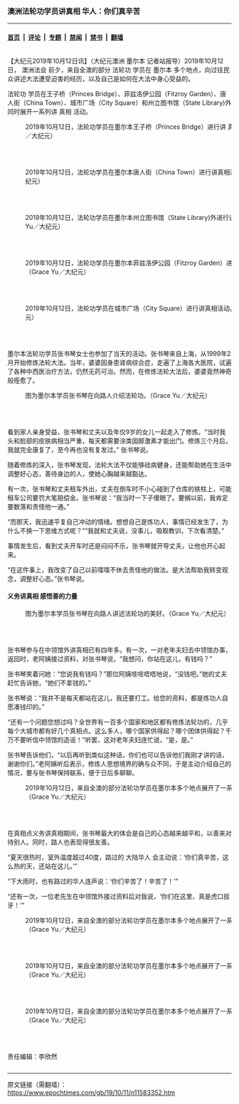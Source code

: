 ### 澳洲法轮功学员讲真相 华人：你们真辛苦

---

#### [首页](../../../..?n11583352) &nbsp;|&nbsp; [评论](../../../../../epoch-comment?n11583352) &nbsp;|&nbsp; [专题](../../../../../epoch-special?n11583352) &nbsp;|&nbsp; [禁闻](../../../../../epoch-news?n11583352) &nbsp;|&nbsp; [禁书](../../../../../books?n11583352) &nbsp;|&nbsp; [翻墙](https://github.com/gfw-breaker/nogfw/blob/master/README.md?n11583352)


<div class="column" id="artbody" itemprop="articleBody">
 <!-- article content begin -->
 <p>
  【大纪元2019年10月12日讯】（大纪元澳洲
  <ok href="https://www.epochtimes.com/gb/tag/%E5%A2%A8%E5%B0%94%E6%9C%AC.html">
   墨尔本
  </ok>
  记者站报导）2019年10月12日，
  <ok href="https://www.epochtimes.com/gb/tag/%E6%BE%B3%E6%B4%B2%E6%B3%95%E4%BC%9A.html">
   澳洲法会
  </ok>
  前夕，来自全澳的部分
  <ok href="https://www.epochtimes.com/gb/tag/%E6%B3%95%E8%BD%AE%E5%8A%9F.html">
   法轮功
  </ok>
  学员在
  <ok href="https://www.epochtimes.com/gb/tag/%E5%A2%A8%E5%B0%94%E6%9C%AC.html">
   墨尔本
  </ok>
  多个地点，向过往民众讲述大法遭受迫害的经历，以及自己是如何在大法中身心受益的。
 </p>
 <p>
  <ok href="https://www.epochtimes.com/gb/tag/%E6%B3%95%E8%BD%AE%E5%8A%9F.html">
   法轮功
  </ok>
  学员在王子桥（Princes Bridge）、菲兹洛伊公园（Fitzroy Garden）、唐人街（China Town）、城市广场（City Square）和州立图书馆（State Library)外同时展开一系列讲
  <ok href="https://www.epochtimes.com/gb/tag/%E7%9C%9F%E7%9B%B8.html">
   真相
  </ok>
  活动。
 </p>
 <figure aria-describedby="caption-attachment-11583713" class="wp-caption aligncenter" id="attachment_11583713" style="width: 600px">
  <ok href="https://i.epochtimes.com/assets/uploads/2019/10/20191012121240_0Y1A4799.jpg" target="_blank">
   <img alt="" class="size-large wp-image-11583713" src="https://i.epochtimes.com/assets/uploads/2019/10/20191012121240_0Y1A4799-600x400.jpg"/>
  </ok>
  <br/><figcaption class="wp-caption-text" id="caption-attachment-11583713">
   2019年10月12日，法轮功学员在墨尔本王子桥（Princes Bridge）进行讲
   <ok href="https://www.epochtimes.com/gb/tag/%E7%9C%9F%E7%9B%B8.html">
    真相
   </ok>
   活动。（Grace Yu／大纪元）
  </figcaption><br/>
 </figure><br/>
 <figure aria-describedby="caption-attachment-11583694" class="wp-caption aligncenter" id="attachment_11583694" style="width: 600px">
  <ok href="https://i.epochtimes.com/assets/uploads/2019/10/20191012131046_0Y1A4881.jpg" target="_blank">
   <img alt="" class="size-large wp-image-11583694" src="https://i.epochtimes.com/assets/uploads/2019/10/20191012131046_0Y1A4881-600x400.jpg"/>
  </ok>
  <br/><figcaption class="wp-caption-text" id="caption-attachment-11583694">
   2019年10月12日，法轮功学员在墨尔本唐人街（China Town）进行讲真相活动。（Grace Yu／大纪元）
  </figcaption><br/>
 </figure><br/>
 <figure aria-describedby="caption-attachment-11583699" class="wp-caption aligncenter" id="attachment_11583699" style="width: 600px">
  <ok href="https://i.epochtimes.com/assets/uploads/2019/10/20191012132031_0Y1A4905_1.jpg" target="_blank">
   <img alt="" class="size-large wp-image-11583699" src="https://i.epochtimes.com/assets/uploads/2019/10/20191012132031_0Y1A4905_1-600x400.jpg"/>
  </ok>
  <br/><figcaption class="wp-caption-text" id="caption-attachment-11583699">
   2019年10月12日，法轮功学员在墨尔本州立图书馆（State Library)外进行讲真相活动。（Grace Yu／大纪元）
  </figcaption><br/>
 </figure><br/>
 <figure aria-describedby="caption-attachment-11583707" class="wp-caption aligncenter" id="attachment_11583707" style="width: 600px">
  <ok href="https://i.epochtimes.com/assets/uploads/2019/10/20191012103903_0Y1A4753.jpg" target="_blank">
   <img alt="" class="size-large wp-image-11583707" src="https://i.epochtimes.com/assets/uploads/2019/10/20191012103903_0Y1A4753-600x400.jpg"/>
  </ok>
  <br/><figcaption class="wp-caption-text" id="caption-attachment-11583707">
   2019年10月12日，法轮功学员在墨尔本菲兹洛伊公园（Fitzroy Garden）进行讲真相活动。（Grace Yu／大纪元）
  </figcaption><br/>
 </figure><br/>
 <figure aria-describedby="caption-attachment-11583720" class="wp-caption aligncenter" id="attachment_11583720" style="width: 600px">
  <ok href="https://i.epochtimes.com/assets/uploads/2019/10/20191012125700_0Y1A4861.jpg" target="_blank">
   <img alt="" class="size-large wp-image-11583720" src="https://i.epochtimes.com/assets/uploads/2019/10/20191012125700_0Y1A4861-600x400.jpg"/>
  </ok>
  <br/><figcaption class="wp-caption-text" id="caption-attachment-11583720">
   2019年10月12日，法轮功学员在城市广场（City Square）进行讲真相活动。（Grace Yu／大纪元）
  </figcaption><br/>
 </figure><br/>
 <p>
  墨尔本法轮功学员张书琴女士也参加了当天的活动。张书琴来自上海，从1999年2月开始修炼法轮大法。当年，婆婆因身患肾病综合症，走遍了上海各大医院，试遍了各种中西医治疗方法，仍然无药可治。然而，在修炼法轮大法后，婆婆竟然神奇般痊愈了。
 </p>
 <figure aria-describedby="caption-attachment-11583725" class="wp-caption aligncenter" id="attachment_11583725" style="width: 600px">
  <ok href="https://i.epochtimes.com/assets/uploads/2019/10/20191012125949_0Y1A4867.jpg" target="_blank">
   <img alt="" class="size-large wp-image-11583725" src="https://i.epochtimes.com/assets/uploads/2019/10/20191012125949_0Y1A4867-600x400.jpg"/>
  </ok>
  <br/><figcaption class="wp-caption-text" id="caption-attachment-11583725">
   图为墨尔本学员张书琴在向路人介绍法轮功。（Grace Yu／大纪元）
  </figcaption><br/>
 </figure><br/>
 <p>
  看到家人亲身受益，张书琴和丈夫以及年仅9岁的女儿一起走入了修炼。“当时我头和脸部的皮肤病相当严重，每天都需要涂类固醇激素才能出门。修炼三个月后，我就完全康复了，至今再也没有复发过。” 张书琴说。
 </p>
 <p>
  随着修炼的深入，张书琴发现，法轮大法不仅能够祛病健身，还能帮助她在生活中调整好心态，善待身边的人，使她心胸越来越豁达。
 </p>
 <p>
  有一次，张书琴和丈夫租车外出，丈夫在倒车时不小心碰到了仓库的铁柱上，可能租车公司要罚大笔赔偿金。张书琴说：“我当时一下子傻眼了。要搁以前，我肯定要数落和责怪他一通。”
 </p>
 <p>
  “而那天，我迅速平复自己冲动的情绪。想想自己是炼功人，事情已经发生了，为什么不换一下思维方式呢？”“我就和丈夫说，没事儿，吸取教训，下次看清楚。”
 </p>
 <p>
  事情发生后，看到丈夫开车时还是闷闷不乐，张书琴就开导丈夫，让他也开心起来。
 </p>
 <p>
  “在这件事上，我改变了自己以前喋喋不休去责怪他的做法。是大法帮助我转变观念，调整好心态。”张书琴说。
 </p>
 <h4>
  义务讲真相 感悟善的力量
 </h4>
 <figure aria-describedby="caption-attachment-11583732" class="wp-caption aligncenter" id="attachment_11583732" style="width: 600px">
  <ok href="https://i.epochtimes.com/assets/uploads/2019/10/20191012125913_0Y1A4863.jpg" target="_blank">
   <img alt="" class="size-large wp-image-11583732" src="https://i.epochtimes.com/assets/uploads/2019/10/20191012125913_0Y1A4863-600x400.jpg"/>
  </ok>
  <br/><figcaption class="wp-caption-text" id="caption-attachment-11583732">
   图为墨尔本学员张书琴在向路人讲述法轮功的美好。（Grace Yu／大纪元）
  </figcaption><br/>
 </figure><br/>
 <p>
  张书琴参与在中领馆外讲真相已有四年多。有一次，一对老年夫妇去中领馆办事，返回时，老阿姨接过资料，对张书琴说，“我想问，你站在这儿，有钱吗？”
 </p>
 <p>
  张书琴笑着问她：“您说我有钱吗？”那位阿姨吱吱唔唔地说，“没钱吧。”她的丈夫赶忙告诉她，“她们不拿钱的。”
 </p>
 <p>
  张书琴说：“我并不是每天都站在这儿，我还要打工。给您的资料，都是炼功人自愿凑钱印的。”
 </p>
 <p>
  “还有一个问题您想过吗？全世界有一百多个国家和地区都有修炼法轮功的，几乎每个大城市都有好几个真相点。这么多人，哪个国家供得起？哪个团体供得起？千万不要听信中领馆的造谣！”听罢，这对老年夫妇连忙说，“是，是。”
 </p>
 <p>
  张书琴告诉他们，“以后再听到类似这种话，你们也可以告诉他们我刚才讲的话，谢谢你们。”老阿姨听后表示，修炼人思想境界的确与众不同，于是主动介绍自己的情况，要与张书琴保持联系，便于日后多聊聊。
 </p>
 <figure aria-describedby="caption-attachment-11583739" class="wp-caption aligncenter" id="attachment_11583739" style="width: 600px">
  <ok href="https://i.epochtimes.com/assets/uploads/2019/10/20191012132348_0Y1A4913_1.jpg" target="_blank">
   <img alt="" class="size-large wp-image-11583739" src="https://i.epochtimes.com/assets/uploads/2019/10/20191012132348_0Y1A4913_1-600x400.jpg"/>
  </ok>
  <br/><figcaption class="wp-caption-text" id="caption-attachment-11583739">
   2019年10月12日，来自全澳的部分法轮功学员在墨尔本多个地点展开了一系列讲真相活动。（Grace Yu／大纪元）
  </figcaption><br/>
 </figure><br/>
 <p>
  在真相点义务讲真相期间，张书琴最大的体会是自己的心态越来越平和，以善来对待别人。同时，路人也表现得很友善。
 </p>
 <p>
  “夏天很热时，室外温度超过40度，路过的
  <ok href="https://www.epochtimes.com/gb/tag/%E5%A4%A7%E9%99%86%E5%8D%8E%E4%BA%BA.html">
   大陆华人
  </ok>
  会主动说：‘你们真辛苦，这么热的天，还站在这儿。’”
 </p>
 <p>
  “下大雨时，也有路过的华人连声说：‘你们辛苦了！辛苦了！’”
 </p>
 <p>
  “还有一次，一位老先生在中领馆外接过资料后对我说，‘你们在这里，真是虎口拔牙！’”
 </p>
 <figure aria-describedby="caption-attachment-11583735" class="wp-caption aligncenter" id="attachment_11583735" style="width: 600px">
  <ok href="https://i.epochtimes.com/assets/uploads/2019/10/20191012131108_0Y1A4884.jpg" target="_blank">
   <img alt="" class="size-large wp-image-11583735" src="https://i.epochtimes.com/assets/uploads/2019/10/20191012131108_0Y1A4884-600x400.jpg"/>
  </ok>
  <br/><figcaption class="wp-caption-text" id="caption-attachment-11583735">
   2019年10月12日，来自全澳的部分法轮功学员在墨尔本多个地点展开了一系列讲真相活动。（Grace Yu／大纪元）
  </figcaption><br/>
 </figure><br/>
 <figure aria-describedby="caption-attachment-11583738" class="wp-caption aligncenter" id="attachment_11583738" style="width: 600px">
  <ok href="https://i.epochtimes.com/assets/uploads/2019/10/20191012131830_0Y1A4898.jpg" target="_blank">
   <img alt="" class="size-large wp-image-11583738" src="https://i.epochtimes.com/assets/uploads/2019/10/20191012131830_0Y1A4898-600x400.jpg"/>
  </ok>
  <br/><figcaption class="wp-caption-text" id="caption-attachment-11583738">
   2019年10月12日，来自全澳的部分法轮功学员在墨尔本多个地点展开了一系列讲真相活动。（Grace Yu／大纪元）
  </figcaption><br/>
 </figure><br/>
 <figure aria-describedby="caption-attachment-11583736" class="wp-caption aligncenter" id="attachment_11583736" style="width: 600px">
  <ok href="https://i.epochtimes.com/assets/uploads/2019/10/20191012130941_0Y1A4877.jpg" target="_blank">
   <img alt="" class="size-large wp-image-11583736" src="https://i.epochtimes.com/assets/uploads/2019/10/20191012130941_0Y1A4877-600x400.jpg"/>
  </ok>
  <br/><figcaption class="wp-caption-text" id="caption-attachment-11583736">
   2019年10月12日，来自全澳的部分法轮功学员在墨尔本多个地点展开了一系列讲真相活动。（Grace Yu／大纪元）
  </figcaption><br/>
 </figure><br/>
 <p>
  责任编辑：李欣然
 </p>
 <!-- article content end -->
</div>


---

原文链接（需翻墙）：https://www.epochtimes.com/gb/19/10/11/n11583352.htm